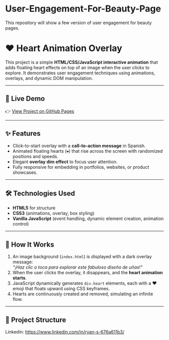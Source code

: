 # User-Engagement-For-Beauty-Page
This repository will show a few version of user engagement for beauty pages.
# ❤️ Heart Animation Overlay

This project is a simple **HTML/CSS/JavaScript interactive animation** that adds floating heart effects on top of an image when the user clicks to explore. It demonstrates user engagement techniques using animations, overlays, and dynamic DOM manipulation.

---

## 🎥 Live Demo
👉 [View Project on GitHub Pages](https://successiblelife.com/es/unas-de-invierno-simples/)


---

## ✨ Features
- Click-to-start overlay with a **call-to-action message** in Spanish.  
- Animated floating hearts (`❤️`) that rise across the screen with randomized positions and speeds.  
- Elegant **overlay dim effect** to focus user attention.  
- Fully responsive for embedding in portfolios, websites, or product showcases.  

---

## 🛠️ Technologies Used
- **HTML5** for structure  
- **CSS3** (animations, overlay, box styling)  
- **Vanilla JavaScript** (event handling, dynamic element creation, animation control)  

---

## 🚀 How It Works
1. An image background (`index.html`) is displayed with a dark overlay message:  
   *“¡Haz clic o toca para explorar este fabuloso diseño de uñas!”*  
2. When the user clicks the overlay, it disappears, and the **heart animation starts**.  
3. JavaScript dynamically generates `div.heart` elements, each with a ❤️ emoji that floats upward using CSS keyframes.  
4. Hearts are continuously created and removed, simulating an infinite flow.  

---

## 📂 Project Structure

Linkedin: https://www.linkedin.com/in/ryan-s-676a611b3/
